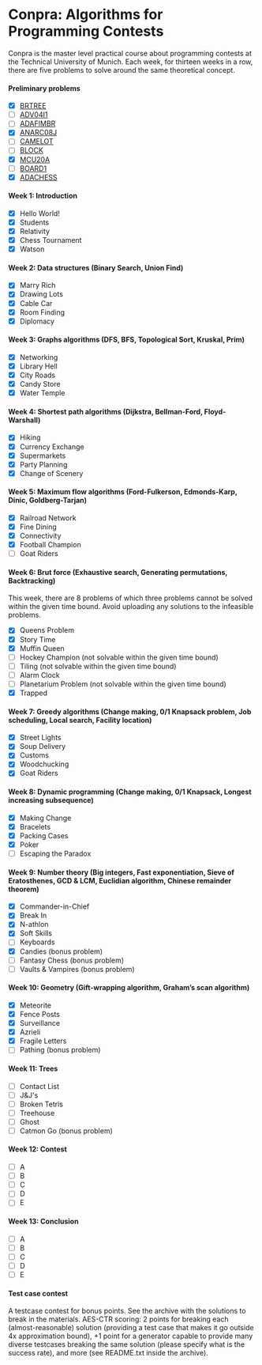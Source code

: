 # Conpra: Algorithms for Programming Contests
Conpra is the master level practical course about programming contests at the Technical University of Munich. Each week, for thirteen weeks in a row, there are five problems to solve around the same theoretical concept.

#### Preliminary problems
- [x] [BRTREE](https://www.spoj.com/problems/BRTREE/)
- [ ] [ADV04I1](https://www.spoj.com/problems/ADV04I1/)
- [ ] [ADAFIMBR](https://www.spoj.com/problems/ADAFIMBR/)
- [x] [ANARC08J](https://www.spoj.com/problems/ANARC08J/)
- [ ] [CAMELOT](https://www.spoj.com/problems/CAMELOT/)
- [ ] [BLOCK](https://www.spoj.com/problems/BLOCK/)
- [x] [MCU20A](https://www.spoj.com/problems/MCU20A/)
- [ ] [BOARD1](https://www.spoj.com/problems/BOARD1/)
- [x] [ADACHESS](https://www.spoj.com/problems/ADACHESS/)

#### Week 1: Introduction
- [x] Hello World!
- [x] Students
- [x] Relativity
- [x] Chess Tournament
- [x] Watson

#### Week 2: Data structures (Binary Search, Union Find)
- [x] Marry Rich
- [x] Drawing Lots
- [x] Cable Car
- [x] Room Finding
- [x] Diplomacy

#### Week 3: Graphs algorithms (DFS, BFS, Topological Sort, Kruskal, Prim)
- [x] Networking
- [x] Library Hell
- [x] City Roads
- [x] Candy Store
- [x] Water Temple

#### Week 4: Shortest path algorithms (Dijkstra, Bellman-Ford, Floyd-Warshall)
- [x] Hiking
- [x] Currency Exchange
- [x] Supermarkets
- [x] Party Planning
- [x] Change of Scenery

#### Week 5: Maximum flow algorithms (Ford-Fulkerson, Edmonds-Karp, Dinic, Goldberg-Tarjan)
- [x] Railroad Network
- [x] Fine Dining
- [x] Connectivity
- [x] Football Champion
- [ ] Goat Riders

#### Week 6: Brut force (Exhaustive search, Generating permutations, Backtracking)
This week, there are 8 problems of which three problems cannot be solved within the given time bound. Avoid uploading any solutions to the infeasible problems.
- [x] Queens Problem
- [x] Story Time
- [x] Muffin Queen
- [ ] Hockey Champion (not solvable within the given time bound)
- [ ] Tiling (not solvable within the given time bound)
- [ ] Alarm Clock
- [ ] Planetarium Problem (not solvable within the given time bound)
- [x] Trapped

#### Week 7: Greedy algorithms (Change making, 0/1 Knapsack problem, Job scheduling, Local search, Facility location)
- [x] Street Lights
- [x] Soup Delivery
- [x] Customs
- [x] Woodchucking
- [x] Goat Riders

#### Week 8: Dynamic programming (Change making, 0/1 Knapsack, Longest increasing subsequence)
- [x] Making Change
- [x] Bracelets
- [x] Packing Cases
- [x] Poker
- [ ] Escaping the Paradox

#### Week 9: Number theory (Big integers, Fast exponentiation, Sieve of Eratosthenes, GCD & LCM, Euclidian algorithm, Chinese remainder theorem)
- [x] Commander-in-Chief
- [x] Break In
- [x] N-athlon
- [x] Soft Skills
- [ ] Keyboards
- [x] Candies (bonus problem)
- [ ] Fantasy Chess (bonus problem)
- [ ] Vaults & Vampires (bonus problem)

#### Week 10: Geometry (Gift-wrapping algorithm, Graham’s scan algorithm)
- [x] Meteorite
- [x] Fence Posts
- [x] Surveillance
- [x] Azrieli
- [x] Fragile Letters
- [ ] Pathing (bonus problem)

#### Week 11: Trees
- [ ] Contact List
- [ ] J&J's
- [ ] Broken Tetris
- [ ] Treehouse
- [ ] Ghost
- [ ] Catmon Go (bonus problem)

#### Week 12: Contest
- [ ] A
- [ ] B
- [ ] C
- [ ] D
- [ ] E

#### Week 13: Conclusion
- [ ] A
- [ ] B
- [ ] C
- [ ] D
- [ ] E

#### Test case contest
A testcase contest for bonus points. See the archive with the solutions to break in the materials. AES-CTR scoring: 2 points for breaking each (almost-reasonable) solution (providing a test case that makes it go outside 4x approximation bound), +1 point for a generator capable to provide many diverse testcases breaking the same solution (please specify what is the success rate), and more (see README.txt inside the archive).